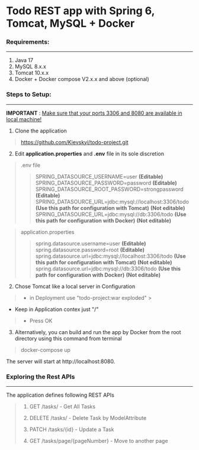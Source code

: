 # Todo REST app with Spring 6, Tomcat, MySQL + Docker

### Requirements:

---

1. Java 17
2. MySQL 8.x.x
3. Tomcat 10.x.x
4. Docker + Docker compose V2.x.x and above (optional)

### Steps to Setup:

---

**IMPORTANT** : <u>Make sure that your ports 3306 and 8080 are available in local machine!</u>

1. Clone the application

> https://github.com/Kievskyi/todo-project.git

2. Edit **application.properties** and **.env** file in its sole discretion

> .env file
>> SPRING_DATASOURCE_USERNAME=user **(Editable)** <br>
> > SPRING_DATASOURCE_PASSWORD=password  **(Editable)** <br>
> > SPRING_DATASOURCE_ROOT_PASSWORD=strongpassword  **(Editable)** <br>
> > SPRING_DATASOURCE_URL=jdbc:mysql://localhost:3306/todo **(Use this path for configuration with Tomcat)**  **(Not
editable)** <br>
> > SPRING_DATASOURCE_URL=jdbc:mysql://db:3306/todo **(Use this path for configuration with Docker)** **(Not editable)**
>

> application.properties
>> spring.datasource.username=user **(Editable)**  <br>
> > spring.datasource.password=root **(Editable)** <br>
> > spring.datasource.url=jdbc:mysql://localhost:3306/todo **(Use this path for configuration with Tomcat)** **(Not
editable)** <br>
> > spring.datasource.url=jdbc:mysql://db:3306/todo **(Use this path for configuration with Docker)** **(Not editable)**

2. Chose Tomcat like a local server in Configuration

> - in Deployment use "todo-project:war exploded"
    >
- Keep in Application contex just "/"
>   - Press OK

3. Alternatively, you can build and run the app by Docker from the root directory using this command from terminal

> docker-compose up

The server will start at http://localhost:8080.

### Exploring the Rest APIs

---
The application defines following REST APIs

> 1. GET /tasks/ - Get All Tasks
>
>
>2. DELETE /tasks/ - Delete Task by ModelAttribute
>
>
>3. PATCH /tasks/{id} - Update a Task
>
> 
> 4. GET /tasks/page/{pageNumber} - Move to another page











